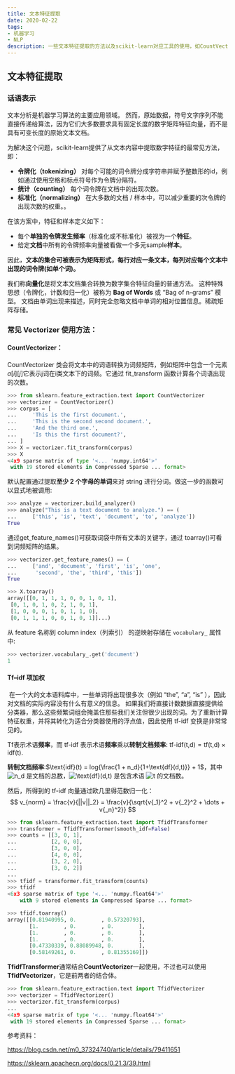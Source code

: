 ```yaml
---
title: 文本特征提取
date: 2020-02-22
tags: 
- 机器学习
- NLP
description: 一些文本特征提取的方法以及scikit-learn对应工具的使用，如CountVectorizer和TfidfTransformer等。
---
```


## 文本特征提取

### 话语表示

文本分析是机器学习算法的主要应用领域。 然而，原始数据，符号文字序列不能直接传递给算法，因为它们大多数要求具有固定长度的数字矩阵特征向量，而不是具有可变长度的原始文本文档。

为解决这个问题，scikit-learn提供了从文本内容中提取数字特征的最常见方法，即：

- **令牌化（tokenizing）** 对每个可能的词令牌分成字符串并赋予整数形的id，例如通过使用空格和标点符号作为令牌分隔符。
- **统计（counting）** 每个词令牌在文档中的出现次数。
- **标准化（normalizing）** 在大多数的文档 / 样本中，可以减少重要的次令牌的出现次数的权重。。

在该方案中，特征和样本定义如下：

- 每个**单独的令牌发生频率**（标准化或不标准化）被视为一个**特征**。
- 给定**文档**中所有的令牌频率向量被看做一个多元sample**样本**。

因此，**文本的集合可被表示为矩阵形式，每行对应一条文本，每列对应每个文本中出现的词令牌(如单个词)。**

我们称**向量化**是将文本文档集合转换为数字集合特征向量的普通方法。 这种特殊思想（令牌化，计数和归一化）被称为 **Bag of Words** 或 “Bag of n-grams” 模型。 文档由单词出现来描述，同时完全忽略文档中单词的相对位置信息。稀疏矩阵存储。



### 常见 Vectorizer 使用方法：

#### CountVectorizer：

 CountVectorizer 类会将文本中的词语转换为词频矩阵，例如矩阵中包含一个元素$a[i][j]$它表示j词在i类文本下的词频。它通过 fit_transform 函数计算各个词语出现的次数。

```python
>>> from sklearn.feature_extraction.text import CountVectorizer
>>> vectorizer = CountVectorizer()
>>> corpus = [
...     'This is the first document.',
...     'This is the second second document.',
...     'And the third one.',
...     'Is this the first document?',
... ]
>>> X = vectorizer.fit_transform(corpus)
>>> X                              
<4x9 sparse matrix of type '<... 'numpy.int64'>'
 with 19 stored elements in Compressed Sparse ... format>
```

默认配置通过提取**至少 2 个字母的单词**来对 string 进行分词。做这一步的函数可以显式地被调用:

```python
>>> analyze = vectorizer.build_analyzer()
>>> analyze("This is a text document to analyze.") == (
...     ['this', 'is', 'text', 'document', 'to', 'analyze'])
True
```

通过get_feature_names()可获取词袋中所有文本的关键字，通过 toarray()可看到词频矩阵的结果。

```python
>>> vectorizer.get_feature_names() == (
...     ['and', 'document', 'first', 'is', 'one',
...      'second', 'the', 'third', 'this'])
True

>>> X.toarray()           
array([[0, 1, 1, 1, 0, 0, 1, 0, 1],
 [0, 1, 0, 1, 0, 2, 1, 0, 1],
 [1, 0, 0, 0, 1, 0, 1, 1, 0],
 [0, 1, 1, 1, 0, 0, 1, 0, 1]]...)
```

从 feature 名称到 column index（列索引） 的逆映射存储在 `vocabulary_` 属性中:

```python
>>> vectorizer.vocabulary_.get('document')
1
```

#### Tf–idf 项加权

​		在一个大的文本语料库中，一些单词将出现很多次（例如 “the”, “a”, “is” ），因此对文档的实际内容没有什么有意义的信息。 如果我们将直接计数数据直接提供给分类器，那么这些频繁词组会掩盖住那些我们关注但很少出现的词。为了重新计算特征权重，并将其转化为适合分类器使用的浮点值，因此使用 tf-idf 变换是非常常见的。

Tf表示术语**频率**，而 tf-idf 表示术语**频率**乘以**转制文档频率**: $\text{tf-idf(t,d)}=\text{tf(t,d)} \times \text{idf(t)}$.

**转制文档频率**:$\text{idf}(t) = log{\frac{1 + n_d}{1+\text{df}(d,t)}} + 1$，其中 ![n_d](https://sklearn.apachecn.org/docs/0.21.3/img/6d8a1d709ef804f4629126d6e1c449f1.jpg) 是文档的总数，![\text{df}(d,t)](https://sklearn.apachecn.org/docs/0.21.3/img/ede6a26a443c24b8cea943a4a6f144f0.jpg) 是包含术语 ![t](https://sklearn.apachecn.org/docs/0.21.3/img/12b2c1da1f9041738fa7153efc651372.jpg) 的文档数。

然后，所得到的 tf-idf 向量通过欧几里得范数归一化：
$$
v_{norm} = \frac{v}{||v||_2} = \frac{v}{\sqrt{v{_1}^2 + v{_2}^2 + \dots + v{_n}^2}}
$$


```python
>>> from sklearn.feature_extraction.text import TfidfTransformer
>>> transformer = TfidfTransformer(smooth_idf=False)
>>> counts = [[3, 0, 1],
...           [2, 0, 0],
...           [3, 0, 0],
...           [4, 0, 0],
...           [3, 2, 0],
...           [3, 0, 2]]
...
>>> tfidf = transformer.fit_transform(counts)
>>> tfidf                         
<6x3 sparse matrix of type '<... 'numpy.float64'>'
    with 9 stored elements in Compressed Sparse ... format>

>>> tfidf.toarray()                        
array([[0.81940995, 0.        , 0.57320793],
       [1.        , 0.        , 0.        ],
       [1.        , 0.        , 0.        ],
       [1.        , 0.        , 0.        ],
       [0.47330339, 0.88089948, 0.        ],
       [0.58149261, 0.        , 0.81355169]])
```

**TfidfTransformer**通常结合**CountVectorizer**一起使用，不过也可以使用**TfidfVectorizer**，它是前两者的结合体。

```python
>>> from sklearn.feature_extraction.text import TfidfVectorizer
>>> vectorizer = TfidfVectorizer()
>>> vectorizer.fit_transform(corpus)
...                                
<4x9 sparse matrix of type '<... 'numpy.float64'>'
 with 19 stored elements in Compressed Sparse ... format>
```

参考资料：

https://blog.csdn.net/m0_37324740/article/details/79411651

https://sklearn.apachecn.org/docs/0.21.3/39.html